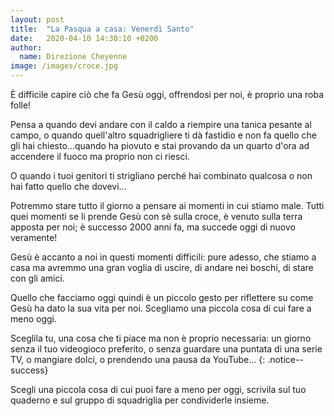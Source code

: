 ```yaml
---
layout: post
title:  "La Pasqua a casa: Venerdì Santo"
date:   2020-04-10 14:30:10 +0200
author:
  name: Direzione Cheyenne
image: /images/croce.jpg
---
```


È difficile capire ciò che fa Gesù oggi, offrendosi per noi, è proprio una roba folle!

Pensa a quando devi andare con il caldo a riempire una tanica pesante al campo, o quando quell'altro squadrigliere ti dà fastidio e non fa quello che gli hai chiesto...quando ha piovuto e stai provando da un quarto d'ora ad accendere il fuoco ma proprio non ci riesci.

O quando i tuoi genitori ti strigliano perché hai combinato qualcosa o non hai fatto quello che dovevi...

Potremmo stare tutto il giorno a pensare ai momenti in cui stiamo male. Tutti quei momenti se li prende Gesù con sè sulla croce, è venuto sulla terra apposta per noi; è successo 2000 anni fa, ma succede oggi di nuovo veramente!

Gesù è accanto a noi in questi momenti difficili: pure adesso, che stiamo a casa ma avremmo una gran voglia di uscire, di andare nei boschi, di stare con gli amici.

Quello che facciamo oggi quindi è un piccolo gesto per riflettere su come Gesù ha dato la sua vita per noi. Scegliamo una piccola cosa di cui fare a meno oggi.

Sceglila tu, una cosa che ti piace ma non è proprio necessaria: un giorno senza il tuo videogioco preferito, o senza guardare una puntata di una serie TV, o mangiare dolci, o prendendo una pausa da YouTube...
{: .notice--success}

Scegli una piccola cosa di cui puoi fare a meno per oggi, scrivila sul tuo quaderno e sul gruppo di squadriglia per condividerle insieme.
